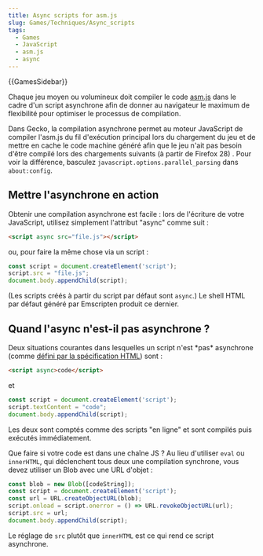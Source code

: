 ```yaml
---
title: Async scripts for asm.js
slug: Games/Techniques/Async_scripts
tags:
  - Games
  - JavaScript
  - asm.js
  - async
---
```

{{GamesSidebar}}

Chaque jeu moyen ou volumineux doit compiler le code [asm.js](/en-US/docs/Games/Tools/asm.js) dans le cadre d'un script asynchrone afin de donner au navigateur le maximum de flexibilité pour optimiser le processus de compilation.

Dans Gecko, la compilation asynchrone permet au moteur JavaScript de compiler l'asm.js du fil d'exécution principal lors du chargement du jeu et de mettre en cache le code machine généré afin que le jeu n'ait pas besoin d'être compilé lors des chargements suivants (à partir de Firefox 28) . Pour voir la différence, basculez `javascript.options.parallel_parsing` dans `about:config`.

## Mettre l'asynchrone en action

Obtenir une compilation asynchrone est facile : lors de l'écriture de votre JavaScript, utilisez simplement l'attribut "async" comme suit :

```html
<script async src="file.js"></script>
```

ou, pour faire la même chose via un script :

```js
const script = document.createElement('script');
script.src = "file.js";
document.body.appendChild(script);
```

(Les scripts créés à partir du script par défaut sont `async`.) Le shell HTML par défaut généré par Emscripten produit ce dernier.

## Quand l'async n'est-il pas asynchrone ?

Deux situations courantes dans lesquelles un script n'est \*pas\* asynchrone (comme [défini par la spécification HTML](https://html.spec.whatwg.org/multipage/scripting.html)) sont :

```html
<script async>code</script>
```

et

```js
const script = document.createElement('script');
script.textContent = "code";
document.body.appendChild(script);
```

Les deux sont comptés comme des scripts "en ligne" et sont compilés puis exécutés immédiatement.

Que faire si votre code est dans une chaîne JS ? Au lieu d'utiliser `eval` ou `innerHTML`, qui déclenchent tous deux une compilation synchrone, vous devez utiliser un Blob avec une URL d'objet :

```js
const blob = new Blob([codeString]);
const script = document.createElement('script');
const url = URL.createObjectURL(blob);
script.onload = script.onerror = () => URL.revokeObjectURL(url);
script.src = url;
document.body.appendChild(script);
```

Le réglage de `src` plutôt que `innerHTML` est ce qui rend ce script asynchrone.
